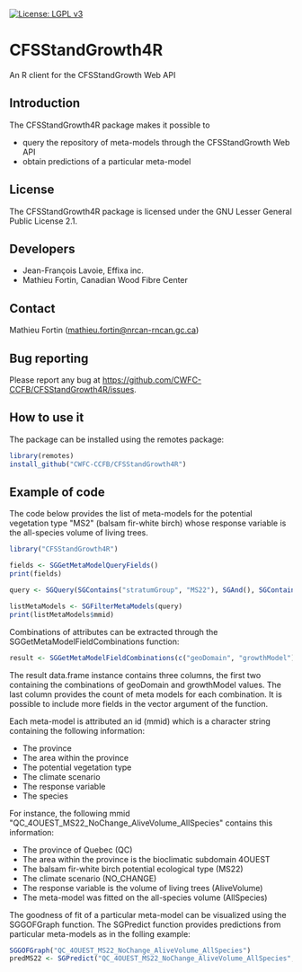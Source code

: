 [![License: LGPL v3](https://img.shields.io/badge/License-LGPL%20v3-blue.svg)](https://www.gnu.org/licenses/lgpl-3.0) 

# CFSStandGrowth4R

An R client for the CFSStandGrowth Web API

## Introduction

The CFSStandGrowth4R package makes it possible to
- query the repository of meta-models through the CFSStandGrowth Web API
- obtain predictions of a particular meta-model

## License

The CFSStandGrowth4R package is licensed under the GNU Lesser General Public License 2.1.

## Developers

- Jean-François Lavoie, Effixa inc.
- Mathieu Fortin, Canadian Wood Fibre Center

## Contact

Mathieu Fortin (mathieu.fortin@nrcan-rncan.gc.ca)

## Bug reporting

Please report any bug at https://github.com/CWFC-CCFB/CFSStandGrowth4R/issues.

## How to use it

The package can be installed using the remotes package:

~~~R
library(remotes)
install_github("CWFC-CCFB/CFSStandGrowth4R")
~~~

## Example of code

The code below provides the list of meta-models for the potential vegetation type "MS2" (balsam fir-white birch) whose response variable is the all-species volume of living trees.

~~~R
library("CFSStandGrowth4R")

fields <- SGGetMetaModelQueryFields()
print(fields)

query <- SGQuery(SGContains("stratumGroup", "MS22"), SGAnd(), SGContains("outputType", "AllSpecies"))

listMetaModels <- SGFilterMetaModels(query)
print(listMetaModels$mmid)
~~~

Combinations of attributes can be extracted through the SGGetMetaModelFieldCombinations function:

~~~R
result <- SGGetMetaModelFieldCombinations(c("geoDomain", "growthModel"))
~~~

The result data.frame instance contains three columns, the first two containing the combinations of geoDomain and growthModel values. The last column provides the count of meta models for each combination. 
It is possible to include more fields in the vector argument of the function.

Each meta-model is attributed an id (mmid) which is a character string containing the following information:

- The province
- The area within the province
- The potential vegetation type
- The climate scenario
- The response variable
- The species

For instance, the following mmid "QC_4OUEST_MS22_NoChange_AliveVolume_AllSpecies" contains this information:
- The province of Quebec (QC)
- The area within the province is the bioclimatic subdomain 4OUEST
- The balsam fir-white birch potential ecological type (MS22)
- The climate scenario (NO_CHANGE)
- The response variable is the volume of living trees (AliveVolume)
- The meta-model was fitted on the all-species volume (AllSpecies)


The goodness of fit of a particular meta-model can be visualized using the SGGOFGraph 
function. The SGPredict function provides predictions from particular meta-models as in
the folling example:

~~~R
SGGOFGraph("QC_4OUEST_MS22_NoChange_AliveVolume_AllSpecies")
predMS22 <- SGPredict("QC_4OUEST_MS22_NoChange_AliveVolume_AllSpecies", 1, 150)
~~~

